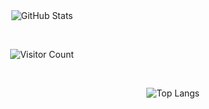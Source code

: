 <div id="title" align=center>
  
  <img src="https://github-readme-stats.vercel.app/api?username=luseYang&show_icons=true&theme=cobalt" alt="GitHub Stats">
    
  <br> <!-- -->
    
  <img src="https://profile-counter.glitch.me/luseYang/count.svg" alt="Visitor Count">

  <br> <!-- -->
    
</div>


<div align=right>
    <img src="https://github-readme-stats.vercel.app/api/top-langs/?username=luseYang&layout=compact&theme=cobalt" alt="Top Langs">
</div>

